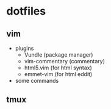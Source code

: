 # dotfiles

## vim
- plugins
    - Vundle (package manager)
    - vim-commentary (commentary)
    - html5.vim (for html syntax)
    - emmet-vim (for html eddit)
- some commands


## tmux
